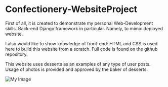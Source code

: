 # Confectionery-WebsiteProject
First of all, it is created to demonstrate my personal Web-Development skills. Back-end Django framework in particular. Namely, to mimic deployed website.

I also would like to show knowledge of front-end: HTML and CSS is used here to build this website from a scratch. Full code is found on the github repository.

This website uses desserts as an examples of any type of user posts. Usage of photos is provided and approved by the baker of desserts.

![My Image](media/images-git/home.png)
